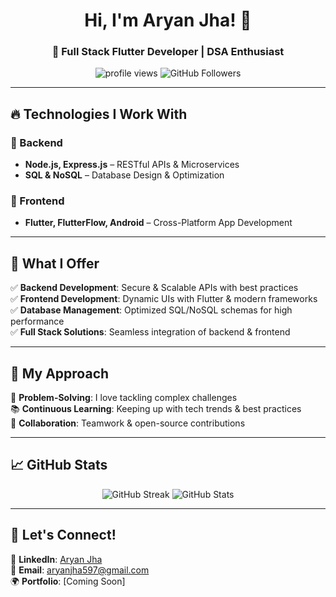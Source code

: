 <h1 align="center">Hi, I'm Aryan Jha! 👋</h1>
<h3 align="center">🚀 Full Stack Flutter Developer | DSA Enthusiast</h3>

<p align="center">
  <img src="https://komarev.com/ghpvc/?username=aryanjha597&label=Profile%20Views&color=blue&style=flat" alt="profile views">
  <img src="https://img.shields.io/github/followers/aryanjha597?label=Followers&style=social" alt="GitHub Followers">
</p>

---

## 🔥 **Technologies I Work With**  

### **📌 Backend**
- **Node.js, Express.js** – RESTful APIs & Microservices  
- **SQL & NoSQL** – Database Design & Optimization  

### **📌 Frontend**
- **Flutter, FlutterFlow, Android** – Cross-Platform App Development  

---

## 🎯 **What I Offer**
✅ **Backend Development**: Secure & Scalable APIs with best practices  
✅ **Frontend Development**: Dynamic UIs with Flutter & modern frameworks  
✅ **Database Management**: Optimized SQL/NoSQL schemas for high performance  
✅ **Full Stack Solutions**: Seamless integration of backend & frontend  

---

## 🚀 **My Approach**
🧩 **Problem-Solving**: I love tackling complex challenges  
📚 **Continuous Learning**: Keeping up with tech trends & best practices  
🤝 **Collaboration**: Teamwork & open-source contributions  

---

## 📈 **GitHub Stats**
<p align="center">
  <img src="https://github-readme-streak-stats.herokuapp.com/?user=jhaaryan597&theme=radical" alt="GitHub Streak" />
  <img src="https://github-readme-stats.vercel.app/api?username=jhaaryan597&show_icons=true&theme=radical" alt="GitHub Stats">
</p>

---

## 💬 **Let's Connect!**
🔗 **LinkedIn**: [Aryan Jha](https://linkedin.com/in/jhaaryan597)  
📧 **Email**: aryanjha597@gmail.com  
🌍 **Portfolio**: [Coming Soon]  

